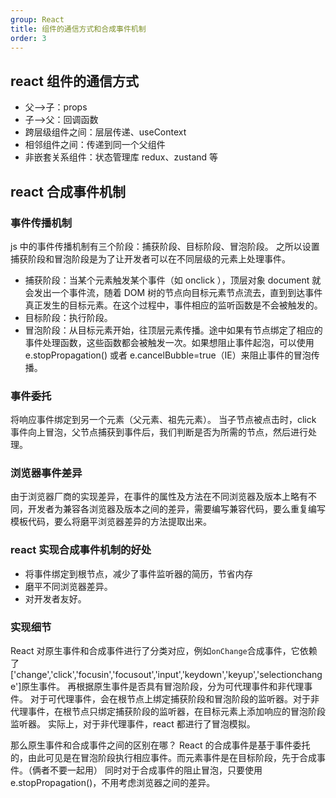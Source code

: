```yaml
---
group: React
title: 组件的通信方式和合成事件机制
order: 3
---
```


## react 组件的通信方式

- 父——>子：props
- 子——>父：回调函数
- 跨层级组件之间：层层传递、useContext
- 相邻组件之间：传递到同一个父组件
- 非嵌套关系组件：状态管理库 redux、zustand 等

## react 合成事件机制

### 事件传播机制

js 中的事件传播机制有三个阶段：捕获阶段、目标阶段、冒泡阶段。
之所以设置捕获阶段和冒泡阶段是为了让开发者可以在不同层级的元素上处理事件。

- 捕获阶段：当某个元素触发某个事件（如 onclick ），顶层对象 document 就会发出一个事件流，随着 DOM 树的节点向目标元素节点流去，直到到达事件真正发生的目标元素。在这个过程中，事件相应的监听函数是不会被触发的。
- 目标阶段：执行阶段。
- 冒泡阶段：从目标元素开始，往顶层元素传播。途中如果有节点绑定了相应的事件处理函数，这些函数都会被触发一次。如果想阻止事件起泡，可以使用 e.stopPropagation() 或者 e.cancelBubble=true（IE）来阻止事件的冒泡传播。

### 事件委托

将响应事件绑定到另一个元素（父元素、祖先元素）。
当子节点被点击时，click 事件向上冒泡，父节点捕获到事件后，我们判断是否为所需的节点，然后进行处理。

### 浏览器事件差异

由于浏览器厂商的实现差异，在事件的属性及方法在不同浏览器及版本上略有不同，开发者为兼容各浏览器及版本之间的差异，需要编写兼容代码，要么重复编写模板代码，要么将磨平浏览器差异的方法提取出来。

### react 实现合成事件机制的好处

- 将事件绑定到根节点，减少了事件监听器的简历，节省内存
- 磨平不同浏览器差异。
- 对开发者友好。

### 实现细节

React 对原生事件和合成事件进行了分类对应，例如`onChange`合成事件，它依赖了['change','click','focusin','focusout','input','keydown','keyup','selectionchange']原生事件。
再根据原生事件是否具有冒泡阶段，分为可代理事件和非代理事件。
对于可代理事件，会在根节点上绑定捕获阶段和冒泡阶段的监听器。对于非代理事件，在根节点只绑定捕获阶段的监听器，在目标元素上添加响应的冒泡阶段监听器。
实际上，对于非代理事件，react 都进行了冒泡模拟。

那么原生事件和合成事件之间的区别在哪？
React 的合成事件是基于事件委托的，由此可见是在冒泡阶段执行相应事件。而元素事件是在目标阶段，先于合成事件。（俩者不要一起用）
同时对于合成事件的阻止冒泡，只要使用 e.stopPropagation()，不用考虑浏览器之间的差异。
